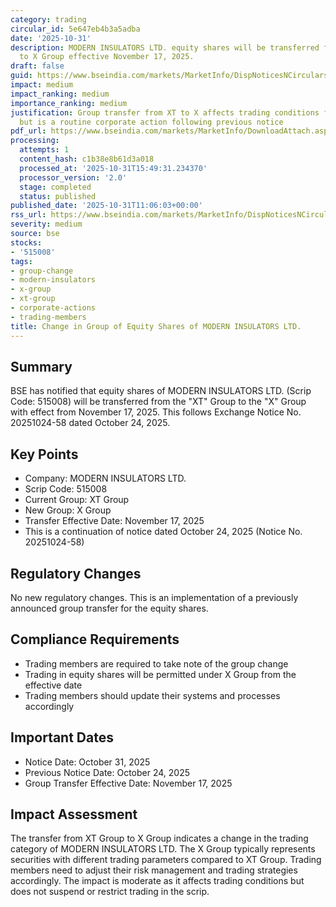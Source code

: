 ```yaml
---
category: trading
circular_id: 5e647eb4b3a5adba
date: '2025-10-31'
description: MODERN INSULATORS LTD. equity shares will be transferred from XT Group
  to X Group effective November 17, 2025.
draft: false
guid: https://www.bseindia.com/markets/MarketInfo/DispNoticesNCirculars.aspx?Noticeid={2365D18A-EC86-43A5-BA45-A36AF6C8585C}&noticeno=20251031-12&dt=10/31/2025&icount=12&totcount=62&flag=0
impact: medium
impact_ranking: medium
importance_ranking: medium
justification: Group transfer from XT to X affects trading conditions for the scrip
  but is a routine corporate action following previous notice
pdf_url: https://www.bseindia.com/markets/MarketInfo/DownloadAttach.aspx?id=20251031-12&attachedId=
processing:
  attempts: 1
  content_hash: c1b38e8b61d3a018
  processed_at: '2025-10-31T15:49:31.234370'
  processor_version: '2.0'
  stage: completed
  status: published
published_date: '2025-10-31T11:06:03+00:00'
rss_url: https://www.bseindia.com/markets/MarketInfo/DispNoticesNCirculars.aspx?Noticeid={2365D18A-EC86-43A5-BA45-A36AF6C8585C}&noticeno=20251031-12&dt=10/31/2025&icount=12&totcount=62&flag=0
severity: medium
source: bse
stocks:
- '515008'
tags:
- group-change
- modern-insulators
- x-group
- xt-group
- corporate-actions
- trading-members
title: Change in Group of Equity Shares of MODERN INSULATORS LTD.
---
```


## Summary

BSE has notified that equity shares of MODERN INSULATORS LTD. (Scrip Code: 515008) will be transferred from the "XT" Group to the "X" Group with effect from November 17, 2025. This follows Exchange Notice No. 20251024-58 dated October 24, 2025.

## Key Points

- Company: MODERN INSULATORS LTD.
- Scrip Code: 515008
- Current Group: XT Group
- New Group: X Group
- Transfer Effective Date: November 17, 2025
- This is a continuation of notice dated October 24, 2025 (Notice No. 20251024-58)

## Regulatory Changes

No new regulatory changes. This is an implementation of a previously announced group transfer for the equity shares.

## Compliance Requirements

- Trading members are required to take note of the group change
- Trading in equity shares will be permitted under X Group from the effective date
- Trading members should update their systems and processes accordingly

## Important Dates

- Notice Date: October 31, 2025
- Previous Notice Date: October 24, 2025
- Group Transfer Effective Date: November 17, 2025

## Impact Assessment

The transfer from XT Group to X Group indicates a change in the trading category of MODERN INSULATORS LTD. The X Group typically represents securities with different trading parameters compared to XT Group. Trading members need to adjust their risk management and trading strategies accordingly. The impact is moderate as it affects trading conditions but does not suspend or restrict trading in the scrip.